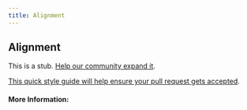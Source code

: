```yaml
---
title: Alignment
---
```


## Alignment

This is a stub. [Help our community expand it](https://github.com/freeCodeCamp/guide-articles/tree/master/articles/Design/Typography/Alignment/index.md).

[This quick style guide will help ensure your pull request gets accepted](https://github.com/freeCodeCamp/guide-articles/blob/master/README.md).

<!-- The article goes here, in GitHub-flavored Markdown. Feel free to add YouTube videos, images, and CodePen/JSBin embeds  -->

#### More Information:
<!-- Please add any articles you think might be helpful to read before writing the article -->


